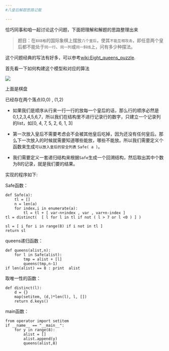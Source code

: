 ```yaml
---
#八皇后解题思路记载

---
```



恰巧同事和咱一起讨论这个问题，下面把理解和解题的思路整理出来

 >题目：在`8X8格`的国际象棋上摆放`八个皇后`，使其`不能互相攻击`，即任意两个皇后都不能处于`同一行`、`同一列`或`同一斜线`上，问有多少种摆法。

这个问题经典的写法有好多，可以参考[wiki:Eight_queens_puzzle][0].

首先看一下如何构建这个模型和对应的算法

![](http://img.my.csdn.net/uploads/201301/18/1358486047_4825.jpg)

上面是棋盘

已经存在两个落点(0,0) , (1,2)

- 如果我们是顺序从行来一行一行的放每一个皇后的话，那么行的顺序必然是 0,1,2,3,4,5,6,7，所以我们在结构里不进行记录行的数字，只建立一个记录列的list，如[0, 4, 7, 5, 2, 6, 1, 3]

- 第一次放入皇后不需要考虑会不会被其他皇后吃掉，因为还没有任何皇后。那么下一次放入的时候就需要知道哪些能放，哪些不能放。所以我们需要定义个函数来生成`可以放入皇后的安全列表` ` Safe( a ) `。

- 我们需要定义一套递归结构来根据`Safe`生成一个回溯结构，然后取出其中个数为8的记录，就是我们要的结果。

实现的程序如下:

Safe函数：


    def Safe(a):
        tl = []
        n = len(a)
        for index,i in enumerate(a):
            tl = tl + [ var-n+index , var , var+n-index ]
    tl = distinct(  [ l for l in tl if not ( l > 7 or l <0 ) ] )

    sl = [ i for i in range(8) if i not in tl ]
    return sl
   
queens递归函数：

    def queens(alist,n):
        for l in Safe(alist):
            tmp = alist + [l]
            queens(tmp,n-1)
    if len(alist) == 8 : print  alist

取唯一性的函数：

    def distinct(l):
        d = {}
        map(setitem, (d,)*len(l), l, [])
        return d.keys()


main函数：

    from operator import setitem
    if __name__ == "__main__":
        for y in range(8):
            alist = []
            alist.append(y)
            queens(alist,8)

[0]:http://en.wikipedia.org/wiki/Eight_queens_puzzle

